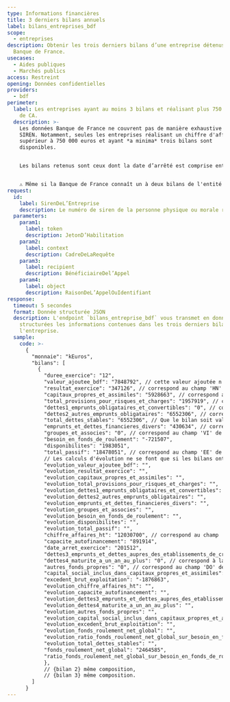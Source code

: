 ```yaml
---
type: Informations financières
title: 3 derniers bilans annuels
label: bilans_entreprises_bdf
scope:
  - entreprises
description: Obtenir les trois derniers bilans d’une entreprise détenus par la
  Banque de France.
usecases:
  - Aides publiques
  - Marchés publics
access: Restreint
opening: Données confidentielles
providers:
  - bdf
perimeter:
  label: Les entreprises ayant au moins 3 bilans et réalisant plus 750 000 euros
    de CA.
  description: >-
    Les données Banque de France ne couvrent pas de manière exhaustive tous les
    SIREN. Notamment, seules les entreprises réalisant un chiffre d'affaire
    supérieur à 750 000 euros et ayant *a minima* trois bilans sont
    disponibles. 


    Les bilans retenus sont ceux dont la date d’arrêté est comprise entre MM+1/AAAA– 4 (par exemple juin 2016) et MM/AAAA (mai 2020). MM/AAAA correspondant au mois en cours.


    ⚠️ Même si la Banque de France connaît un à deux bilans de l'entité appelée mais pas les trois derniers, aucune données sera transmise et l'erreur 404 sera renvoyée.
request:
  id:
    label: SirenDeL’Entreprise
    description: Le numéro de siren de la personne physique ou morale recherchée
  parameters:
    param1:
      label: token
      description: JetonD’Habilitation
    param2:
      label: context
      description: CadreDeLaRequête
    param3:
      label: recipient
      description: BénéficiaireDel’Appel
    param4:
      label: object
      description: RaisonDeL’AppelOuIdentifiant
response:
  timeout: 5 secondes
  format: Donnée structurée JSON
  description: L'endpoint `bilans_entreprise_bdf` vous transmet en données
    structurées les informations contenues dans les trois derniers bilans de
    l'entreprise.
  sample:
    code: >-
      {
        "monnaie": "kEuros",
        "bilans": [
          {
            "duree_exercice": "12",
            "valeur_ajoutee_bdf": "7848792", // cette valeur ajoutée n'est pas calculée de la même façon que la valeur ajoutée "classique".
            "resultat_exercice": "347126", // correspond au champ 'HN' de la liasse fiscale 2053.
            "capitaux_propres_et_assimiles": "5928663", // correspond au champ 'DL' de la liasse fiscale 2051.
            "total_provisions_pour_risques_et_charges": "1957919", // correspond au champ 'DR' de la liasse fiscale 2051.
            "dettes1_emprunts_obligataires_et_convertibles": "0", // correspond au champ 'DS' de la liasse fiscale 2051.
            "dettes2_autres_emprunts_obligataires": "6552306", // correspond au champ 'DT' de la liasse fiscale 2051.
            "total_dettes_stables": "6552306", // Que le bilan soit valide ou non, cette valeur est calculée comme suit : 'dettes1_emprunts_obligataires_et_convertibles' + 'dettes2_autres_emprunts_obligataires' + 'dettes3_emprunts_et_dettes_aupres_des_etablissements_de_credit' - 'dettes4_maturite_a_un_an_au_plus'. Dans le cas ou un des termes du calcul ne serait pas renseigné, il est considéré comme ayant une valeur nulle pour le calcul.
            "emprunts_et_dettes_financieres_divers": "430634", // correspond au champ 'DV' de la liasse fiscale 2051.
            "groupes_et_associes": "0", // correspond au champ 'VI' de la liasse fiscale 2057.
            "besoin_en_fonds_de_roulement": "-721507",
            "disponibilites": "1983051",
            "total_passif": "18478051", // correspond au champ 'EE' de la liasse fiscale 2051.
            // Les calculs d'évolution ne se font que si les bilans ont la même durée d'exercice et se fait de l'année N par rapport à l'année N - 1. Les champs sont calculés par la BdF sur le mode suivant : (valeur à date N - valeur à date N-1) *100 / valeur absolue (valeur à date N-1).
            "evolution_valeur_ajoutee_bdf": "",
            "evolution_resultat_exercice": "",
            "evolution_capitaux_propres_et_assimiles": "",
            "evolution_total_provisions_pour_risques_et_charges": "",
            "evolution_dettes1_emprunts_obligataires_et_convertibles": "",
            "evolution_dettes2_autres_emprunts_obligataires": "",
            "evolution_emprunts_et_dettes_financieres_divers": "",
            "evolution_groupes_et_associes": "",
            "evolution_besoin_en_fonds_de_roulement": "",
            "evolution_disponibilites": "",
            "evolution_total_passif": "",
            "chiffre_affaires_ht": "12030700", // correspond au champ 'FL' de la liasse fiscale 2052.
            "capacite_autofinancement": "891914",
            "date_arret_exercice": "201512",
            "dettes3_emprunts_et_dettes_aupres_des_etablissements_de_credit": "0", // correspond au champ 'DU' de la liasse fiscale 2051.
            "dettes4_maturite_a_un_an_au_plus": "0", // correspond à la somme des champs 'VG2' et 'VH2' de la liasse fiscale 2057.
            "autres_fonds_propres": "0", // correspond au champ 'DO' de la liasse fiscale 2051.
            "capital_social_inclus_dans_capitaux_propres_et_assimiles": "3800000", // correspond au champ 'DA' de la liasse fiscale 2051.
            "excedent_brut_exploitation": "-1876863",
            "evolution_chiffre_affaires_ht": "",
            "evolution_capacite_autofinancement": "",
            "evolution_dettes3_emprunts_et_dettes_aupres_des_etablissements_de_credit": "",
            "evolution_dettes4_maturite_a_un_an_au_plus": "",
            "evolution_autres_fonds_propres": "",
            "evolution_capital_social_inclus_dans_capitaux_propres_et_assimiles": "",
            "evolution_excedent_brut_exploitation": "",
            "evolution_fonds_roulement_net_global": "",
            "evolution_ratio_fonds_roulement_net_global_sur_besoin_en_fonds_de_roulement": "",
            "evolution_total_dettes_stables": "",
            "fonds_roulement_net_global": "2464585",
            "ratio_fonds_roulement_net_global_sur_besoin_en_fonds_de_roulement": "-" // Cette valeur est calculée en faisant le ratio 'fonds_roulement_net_global' * 100 / 'besoin_en_fonds_de_roulement', si ces deux champs ne sont pas négatifs.
            }, 
            // {bilan 2} même composition,
            // {bilan 3} même composition.
        ]
      }
---
```

